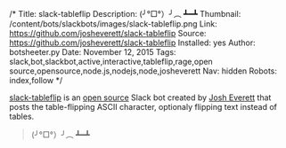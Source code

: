 /*
Title: slack-tableflip
Description: (╯°□°）╯︵ ┻━┻
Thumbnail: /content/bots/slackbots/images/slack-tableflip.png
Link: https://github.com/josheverett/slack-tableflip
Source: https://github.com/josheverett/slack-tableflip
Installed: yes
Author: botsheeter.py
Date: November 12, 2015
Tags: slack,bot,slackbot,active,interactive,tableflip,rage,open source,opensource,node.js,nodejs,node,josheverett
Nav: hidden
Robots: index,follow
*/

[slack-tableflip](https://github.com/josheverett/slack-tableflip) is an [open source](https://github.com/josheverett/slack-tableflip) Slack bot created by [Josh Everett](https://github.com/josheverett) that posts the table-flipping ASCII character, optionaly flipping text instead of tables.

> (╯°□°）╯︵ ┻━┻
